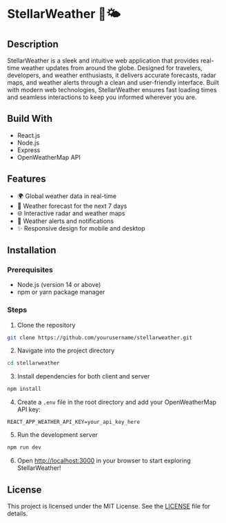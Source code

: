 # StellarWeather 🚀🌤️

## Description  
StellarWeather is a sleek and intuitive web application that provides real-time weather updates from around the globe. Designed for travelers, developers, and weather enthusiasts, it delivers accurate forecasts, radar maps, and weather alerts through a clean and user-friendly interface. Built with modern web technologies, StellarWeather ensures fast loading times and seamless interactions to keep you informed wherever you are.

## Build With  
- React.js  
- Node.js  
- Express  
- OpenWeatherMap API  

## Features  
- 🌍 Global weather data in real-time  
- 🌈 Weather forecast for the next 7 days  
- 🌐 Interactive radar and weather maps  
- 🔔 Weather alerts and notifications  
- ✨ Responsive design for mobile and desktop  

## Installation  

### Prerequisites  
- Node.js (version 14 or above)  
- npm or yarn package manager  

### Steps  
1. Clone the repository  
```bash
git clone https://github.com/yourusername/stellarweather.git
```  
2. Navigate into the project directory  
```bash
cd stellarweather
```  
3. Install dependencies for both client and server  
```bash
npm install
```  
4. Create a `.env` file in the root directory and add your OpenWeatherMap API key:  
```plaintext
REACT_APP_WEATHER_API_KEY=your_api_key_here
```
5. Run the development server  
```bash
npm run dev
```  
6. Open [http://localhost:3000](http://localhost:3000) in your browser to start exploring StellarWeather!  

## License  
This project is licensed under the MIT License. See the [LICENSE](LICENSE) file for details.